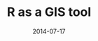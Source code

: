 ---
layout: default
modal-id: 2
title: R as a GIS tool
date: 2014-07-17
img: World_Map_with_Biogeographic_regions_and_sites.png
imgs: [Boreal conifer MATURE.png, Boreal conifer YOUNG.png, Temperate broadleaf MATURE.png]
alt: image-alt
project-date: 2018
client: ForC_db
clienturl: "https://forc-db.github.io"
source: "https://github.com/forc-db/ForC/blob/master/scripts/Figures/Create_data_for_World_Map_with_Biogeographic_regions_and_sites.R"
description: I always enjoy the challenge of creating a beautiful and complex map in R. Here I had to recreate the left map, including the inlet figures after new data was added to the <a href="https://forc-db.github.io">ForC database</a>. The original picutre was created in a licensed GIS software and an image editing program, necessiting someone to redo the figure "by hand" everytime the data changed. Now my R script can be run to update the figure and the output looks like the right picture automatically.test
---